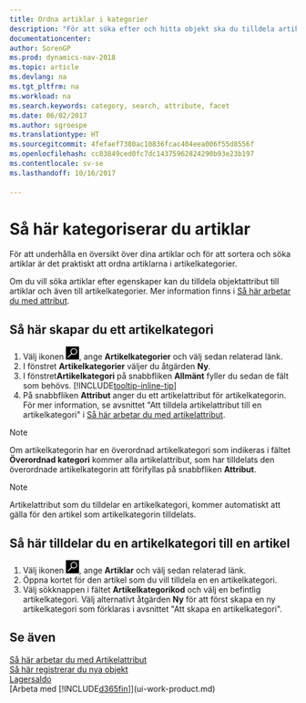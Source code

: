 ```yaml
---
title: Ordna artiklar i kategorier
description: "För att söka efter och hitta objekt ska du tilldela artikelattribut och ordna objekt i kategorier."
documentationcenter: 
author: SorenGP
ms.prod: dynamics-nav-2018
ms.topic: article
ms.devlang: na
ms.tgt_pltfrm: na
ms.workload: na
ms.search.keywords: category, search, attribute, facet
ms.date: 06/02/2017
ms.author: sgroespe
ms.translationtype: HT
ms.sourcegitcommit: 4fefaef7380ac10836fcac404eea006f55d8556f
ms.openlocfilehash: cc83849ced0fc7dc14375962824290b93e23b197
ms.contentlocale: sv-se
ms.lasthandoff: 10/16/2017

---
```

# <a name="how-to-categorize-items"></a>Så här kategoriserar du artiklar
För att underhålla en översikt över dina artiklar och för att sortera och söka artiklar är det praktiskt att ordna artiklarna i artikelkategorier.

Om du vill söka artiklar efter egenskaper kan du tilldela objektattribut till artiklar och även till artikelkategorier. Mer information finns i [Så här arbetar du med attribut](inventory-how-work-item-attributes.md).

## <a name="to-create-an-item-category"></a>Så här skapar du ett artikelkategori
1. Välj ikonen ![Söka efter sida eller rapport](media/ui-search/search_small.png "ikonen Söka efter sida eller rapport"), ange **Artikelkategorier** och välj sedan relaterad länk.
2. I fönstret **Artikelkategorier** väljer du åtgärden **Ny**.
3. I fönstret**Artikelkategori** på snabbfliken **Allmänt** fyller du sedan de fält som behövs. [!INCLUDE[tooltip-inline-tip](includes/tooltip-inline-tip_md.md)]
4. På snabbfliken **Attribut** anger du ett artikelattribut för artikelkategorin. För mer information, se avsnittet "Att tilldela artikelattribut till en artikelkategori" i [Så här arbetar du med artikelattribut](inventory-how-work-item-attributes.md).

> [!NOTE]  
>   Om artikelkategorin har en överordnad artikelkategori som indikeras i fältet **Överordnad kategori** kommer alla artikelattribut, som har tilldelats den överordnade artikelkategorin att förifyllas på snabbfliken **Attribut**.

> [!NOTE]  
>   Artikelattribut som du tilldelar en artikelkategori, kommer automatiskt att gälla för den artikel som artikelkategorin tilldelats.

## <a name="to-assign-an-item-category-to-an-item"></a>Så här tilldelar du en artikelkategori till en artikel
1. Välj ikonen ![Söka efter sida eller rapport](media/ui-search/search_small.png "ikonen Söka efter sida eller rapport"), ange **Artiklar** och välj sedan relaterad länk.
2. Öppna kortet för den artikel som du vill tilldela en en artikelkategori.
3. Välj sökknappen i fältet **Artikelkategorikod** och välj en befintlig artikelkategori. Välj alternativt åtgärden **Ny** för att först skapa en ny artikelkategori som förklaras i avsnittet "Att skapa en artikelkategori".

## <a name="see-also"></a>Se även
[Så här arbetar du med Artikelattribut](inventory-how-work-item-attributes.md)  
[Så här registrerar du nya objekt](inventory-how-register-new-items.md)  
[Lagersaldo](inventory-manage-inventory.md)  
[Arbeta med [!INCLUDE[d365fin](includes/d365fin_md.md)]](ui-work-product.md)

